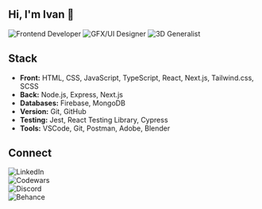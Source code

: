 ## Hi, I'm Ivan 👋

![Frontend Developer](https://img.shields.io/badge/frontend%20developer-%F0%9F%92%BB-fcd42c)
![GFX/UI Designer](https://img.shields.io/badge/gfx%2Fui_designer-%F0%9F%9A%80-a49cc4)
![3D Generalist](https://img.shields.io/badge/3d%20generalist-%F0%9F%91%BE-8cccac)




## Stack
* **Front:** HTML, CSS, JavaScript, TypeScript, React, Next.js, Tailwind.css, SCSS
* **Back:** Node.js, Express, Next.js
* **Databases:** Firebase, MongoDB
* **Version:** Git, GitHub
* **Testing:** Jest, React Testing Library, Cypress
* **Tools:** VSCode, Git, Postman, Adobe, Blender

## Connect
![LinkedIn](https://img.shields.io/badge/LinkedIn-Connect-white?style=social&logo=linkedin&logoColor=0a66c2&labelColor=ef5353&color=white&link=https%3A%2F%2Fwww.linkedin.com%2Fin%2Fivnteterin%2F)\
![Codewars](https://img.shields.io/badge/Codewars-Follow-white?style=social&logo=codewars&logoColor=ef5353&labelColor=ef5353&color=white&link=https%3A%2F%2Fwww.codewars.com%2Fusers%2Fivnteterin)\
![Discord](https://img.shields.io/badge/Discord-Message-white?style=social&logo=discord&logoColor=515dea&labelColor=515be1&color=white&link=https%3A%2F%2Fwww.discordapp.com%2Fusers%2Fivnteterin)\
![Behance](https://img.shields.io/badge/Behance-Follow-white?style=social&logo=behance&logoColor=0041d1&labelColor=515be1&color=white&link=https%3A%2F%2Fwww.behance.net%2Fivnteterin)



